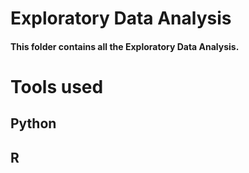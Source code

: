 # Exploratory Data Analysis

#### This folder contains all the Exploratory Data Analysis.

# Tools used
## Python
## R
